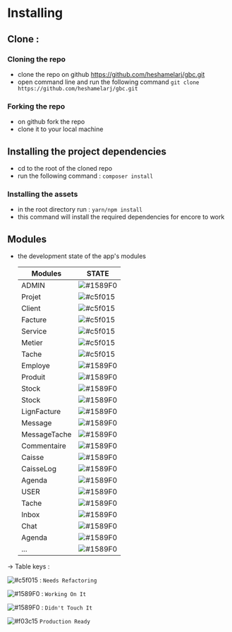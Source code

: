 # Installing
## Clone : 
### Cloning the repo 
- clone the repo on github <https://github.com/heshamelarj/gbc.git>
- open command line and run the following command 
`git clone https://github.com/heshamelarj/gbc.git`

### Forking the repo
- on github fork the repo 
- clone it to your local machine 

## Installing the project dependencies
- cd to the root of the cloned repo
- run the following command : `composer install`
### Installing the assets 
- in the root directory run : `yarn/npm install`
- this command will install the required dependencies for encore to work

## Modules 
- the development state of the app's modules

     Modules               |                               STATE                            
    ---------------------- | -----------------------------------------------------------
     ADMIN                 |    ![#1589F0](https://placehold.it/15/FFA500/000000?text=+)    
          Projet           |    ![#c5f015](https://placehold.it/15/c5f015/000000?text=+)    
          Client           |    ![#c5f015](https://placehold.it/15/c5f015/000000?text=+)    
          Facture          |    ![#c5f015](https://placehold.it/15/c5f015/000000?text=+)    
          Service          |    ![#c5f015](https://placehold.it/15/c5f015/000000?text=+)    
          Metier           |    ![#c5f015](https://placehold.it/15/c5f015/000000?text=+)    
          Tache            |    ![#c5f015](https://placehold.it/15/c5f015/000000?text=+)    
          Employe          |    ![#1589F0](https://placehold.it/15/FFA500/000000?text=+)    
          Produit          |    ![#1589F0](https://placehold.it/15/f03c15/000000?text=+)    
          Stock            |    ![#1589F0](https://placehold.it/15/f03c15/000000?text=+)    
          Stock            |    ![#1589F0](https://placehold.it/15/f03c15/000000?text=+)    
          LignFacture      |    ![#1589F0](https://placehold.it/15/f03c15/000000?text=+)    
          Message          |    ![#1589F0](https://placehold.it/15/f03c15/000000?text=+)    
          MessageTache     |    ![#1589F0](https://placehold.it/15/f03c15/000000?text=+)    
          Commentaire      |    ![#1589F0](https://placehold.it/15/f03c15/000000?text=+)    
          Caisse           |    ![#1589F0](https://placehold.it/15/f03c15/000000?text=+)    
          CaisseLog        |    ![#1589F0](https://placehold.it/15/f03c15/000000?text=+)    
          Agenda           |    ![#1589F0](https://placehold.it/15/f03c15/000000?text=+)    
     USER                  |    ![#1589F0](https://placehold.it/15/f03c15/000000?text=+)    
          Tache            |    ![#1589F0](https://placehold.it/15/f03c15/000000?text=+)    
          Inbox            |    ![#1589F0](https://placehold.it/15/f03c15/000000?text=+)    
          Chat             |    ![#1589F0](https://placehold.it/15/f03c15/000000?text=+)    
          Agenda           |    ![#1589F0](https://placehold.it/15/f03c15/000000?text=+)    
          ...              |    ![#1589F0](https://placehold.it/15/f03c15/000000?text=+)    

-> Table keys :

![#c5f015](https://placehold.it/15/c5f015/000000?text=+) : `Needs Refactoring`

![#1589F0](https://placehold.it/15/FFA500/000000?text=+) : `Working On It`

![#1589F0](https://placehold.it/15/f03c15/000000?text=+) : `Didn't Touch It`

![#f03c15](https://placehold.it/15/green/000000?text=+)  `Production Ready`

